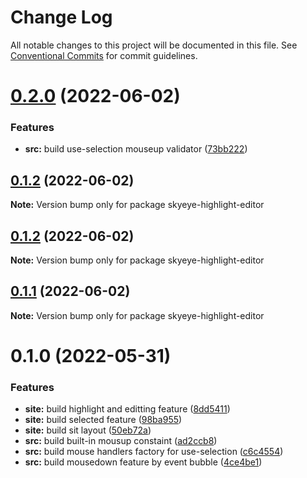 # Change Log

All notable changes to this project will be documented in this file.
See [Conventional Commits](https://conventionalcommits.org) for commit guidelines.

# [0.2.0](https://github.com-handshakes/scoutAsia/SkyEye-Highlight-Editor/compare/skyeye-highlight-editor@0.1.2...skyeye-highlight-editor@0.2.0) (2022-06-02)

### Features

- **src:** build use-selection mouseup validator ([73bb222](https://github.com-handshakes/scoutAsia/SkyEye-Highlight-Editor/commit/73bb2220418d1999f651685fba88ab2fdca19b9a))

## [0.1.2](https://github.com-handshakes/scoutAsia/SkyEye-Highlight-Editor/compare/skyeye-highlight-editor@0.1.2...skyeye-highlight-editor@0.1.2) (2022-06-02)

**Note:** Version bump only for package skyeye-highlight-editor

## [0.1.2](https://github.com-handshakes/scoutAsia/SkyEye-Highlight-Editor/compare/skyeye-highlight-editor@0.1.1...skyeye-highlight-editor@0.1.2) (2022-06-02)

**Note:** Version bump only for package skyeye-highlight-editor

## [0.1.1](https://github.com-handshakes/scoutAsia/SkyEye-Highlight-Editor/compare/skyeye-highlight-editor@0.1.0...skyeye-highlight-editor@0.1.1) (2022-06-02)

**Note:** Version bump only for package skyeye-highlight-editor

# 0.1.0 (2022-05-31)

### Features

- **site:** build highlight and editting feature ([8dd5411](https://github.com-handshakes/scoutAsia/SkyEye-Highlight-Editor/commit/8dd5411d7a22853abe7c9a37c7f4ccd0b21dabad))
- **site:** build selected feature ([98ba955](https://github.com-handshakes/scoutAsia/SkyEye-Highlight-Editor/commit/98ba955e8395d1dd14407f707287e9f70b69999b))
- **site:** build sit layout ([50eb72a](https://github.com-handshakes/scoutAsia/SkyEye-Highlight-Editor/commit/50eb72a244828d757d7bcdf0ff71449298d058c8))
- **src:** build built-in mousup constaint ([ad2ccb8](https://github.com-handshakes/scoutAsia/SkyEye-Highlight-Editor/commit/ad2ccb8879b92394aa1b2d3f2e01225fa9468bc4))
- **src:** build mouse handlers factory for use-selection ([c6c4554](https://github.com-handshakes/scoutAsia/SkyEye-Highlight-Editor/commit/c6c45545b886d5c3799ae63e5d94ebf40477eaed))
- **src:** build mousedown feature by event bubble ([4ce4be1](https://github.com-handshakes/scoutAsia/SkyEye-Highlight-Editor/commit/4ce4be12463862e3569eca3b97e6677e4ea2b7f9))
